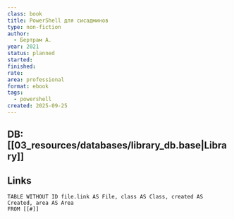 ```yaml
---
class: book
title: PowerShell для сисадминов
type: non-fiction
author:
  - Бертрам А.
year: 2021
status: planned
started:
finished:
rate:
area: professional
format: ebook
tags:
  - powershell
created: 2025-09-25
---
```

## DB: [[03_resources/databases/library_db.base|Library]]

## Links

```dataview
TABLE WITHOUT ID file.link AS File, class AS Class, created AS Created, area AS Area
FROM [[#]]
````